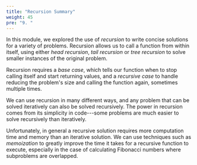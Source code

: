 ```yaml
---
title: "Recursion Summary"
weight: 45
pre: "9. "
---
```

In this module, we explored the use of _recursion_ to write concise solutions for a variety of problems. Recursion allows us to call a function from within itself, using either _head recursion_, _tail recursion_ or _tree recursion_ to solve smaller instances of the original problem.

Recursion requires a _base case_, which tells our function when to stop calling itself and start returning values, and a _recursive case_ to handle reducing the problem's size and calling the function again, sometimes multiple times. 

We can use recursion in many different ways, and any problem that can be solved iteratively can also be solved recursively. The power in recursion comes from its simplicity in code---some problems are much easier to solve recursively than iteratively.

Unfortunately, in general a recursive solution requires more computation time and memory than an iterative solution. We can use techniques such as _memoization_ to greatly improve the time it takes for a recursive function to execute, especially in the case of calculating Fibonacci numbers where subproblems are overlapped. 
